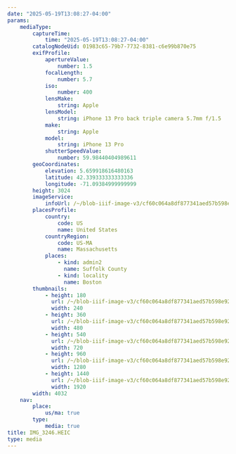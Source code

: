 ```yaml
---
date: "2025-05-19T13:08:27-04:00"
params:
    mediaType:
        captureTime:
            time: "2025-05-19T13:08:27-04:00"
        catalogNodeUid: 01983c65-79b7-7732-8381-c6e99b870e75
        exifProfile:
            apertureValue:
                number: 1.5
            focalLength:
                number: 5.7
            iso:
                number: 400
            lensMake:
                string: Apple
            lensModel:
                string: iPhone 13 Pro back triple camera 5.7mm f/1.5
            make:
                string: Apple
            model:
                string: iPhone 13 Pro
            shutterSpeedValue:
                number: 59.98440404989611
        geoCoordinates:
            elevation: 5.659918616480163
            latitude: 42.339333333333336
            longitude: -71.09384999999999
        height: 3024
        imageService:
            infoUrl: /~/blob-iiif-image-v3/cf60c064a8df877341aed57b598e92045bc44c62d794f4befe3c1b7666d7551b/info.json
        placesProfile:
            country:
                code: US
                name: United States
            countryRegion:
                code: US-MA
                name: Massachusetts
            places:
                - kind: admin2
                  name: Suffolk County
                - kind: locality
                  name: Boston
        thumbnails:
            - height: 180
              url: /~/blob-iiif-image-v3/cf60c064a8df877341aed57b598e92045bc44c62d794f4befe3c1b7666d7551b/full/240%2C180/0/default.jpg
              width: 240
            - height: 360
              url: /~/blob-iiif-image-v3/cf60c064a8df877341aed57b598e92045bc44c62d794f4befe3c1b7666d7551b/full/480%2C360/0/default.jpg
              width: 480
            - height: 540
              url: /~/blob-iiif-image-v3/cf60c064a8df877341aed57b598e92045bc44c62d794f4befe3c1b7666d7551b/full/720%2C540/0/default.jpg
              width: 720
            - height: 960
              url: /~/blob-iiif-image-v3/cf60c064a8df877341aed57b598e92045bc44c62d794f4befe3c1b7666d7551b/full/1280%2C960/0/default.jpg
              width: 1280
            - height: 1440
              url: /~/blob-iiif-image-v3/cf60c064a8df877341aed57b598e92045bc44c62d794f4befe3c1b7666d7551b/full/1920%2C1440/0/default.jpg
              width: 1920
        width: 4032
    nav:
        place:
            us/ma: true
        type:
            media: true
title: IMG_3246.HEIC
type: media
---
```

